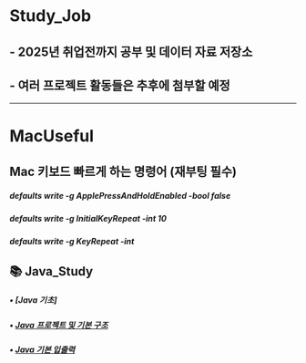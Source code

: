 # Study_Job
## - 2025년 취업전까지 공부 및 데이터 자료 저장소
## - 여러 프로젝트 활동들은 추후에 첨부할 예정

-------------------------------------------
# MacUseful
## Mac 키보드 빠르게 하는 명령어 (재부팅 필수)
##### defaults write -g ApplePressAndHoldEnabled -bool false
##### defaults write -g InitialKeyRepeat -int 10
##### defaults write -g KeyRepeat -int 

## 📚 Java_Study
##### • [Java 기초]
##### • [Java 프로젝트 및 기본 구조](https://inhwan19991120.tistory.com/30)
##### • [Java 기본 입출력](https://inhwan19991120.tistory.com/31)
